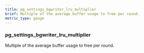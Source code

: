 ```yaml
---
title: pg_settings_bgwriter_lru_multiplier
brief: Multiple of the average buffer usage to free per round.
metric_type: gauge
---
```

### pg_settings_bgwriter_lru_multiplier

Multiple of the average buffer usage to free per round.